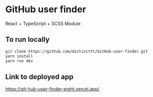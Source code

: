 # GitHub user finder

React + TypeScript + SCSS Module

## To run locally

```bash
git clone https://github.com/distincttt/GitHub-user-finder.git
yarn install
yarn run dev
```

## Link to deployed app

https://git-hub-user-finder-eight.vercel.app/
